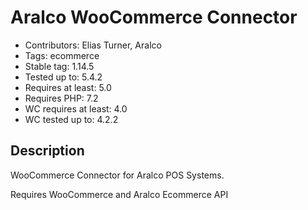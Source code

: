 # Aralco WooCommerce Connector

- Contributors: Elias Turner, Aralco
- Tags: ecommerce
- Stable tag: 1.14.5
- Tested up to: 5.4.2
- Requires at least: 5.0
- Requires PHP: 7.2
- WC requires at least: 4.0
- WC tested up to: 4.2.2

## Description

WooCommerce Connector for Aralco POS Systems.

Requires WooCommerce and Aralco Ecommerce API
